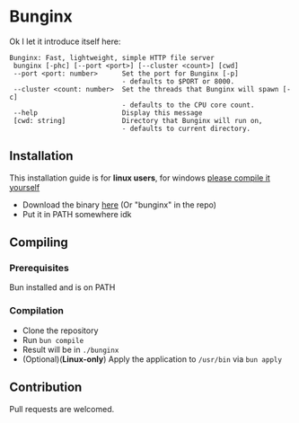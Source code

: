 # Bunginx

Ok I let it introduce itself here:
```
Bunginx: Fast, lightweight, simple HTTP file server
 bunginx [-phc] [--port <port>] [--cluster <count>] [cwd]
 --port <port: number>      Set the port for Bunginx [-p]
                            - defaults to $PORT or 8000.
 --cluster <count: number>  Set the threads that Bunginx will spawn [-c]
                            - defaults to the CPU core count.
 --help                     Display this message
 [cwd: string]              Directory that Bunginx will run on,
                            - defaults to current directory.
```

## Installation
This installation guide is for **linux users**, for windows [please compile it yourself](#compiling)
- Download the binary [here](https://github.com/superdinmc/Bunginx/raw/main/bunginx) (Or "bunginx" in the repo)
- Put it in PATH somewhere idk
## Compiling
### Prerequisites
Bun installed and is on PATH
### Compilation
- Clone the repository
- Run `bun compile`
- Result will be in `./bunginx`
- (Optional)(**Linux-only**) Apply the application to `/usr/bin` via `bun apply`
## Contribution
Pull requests are welcomed.